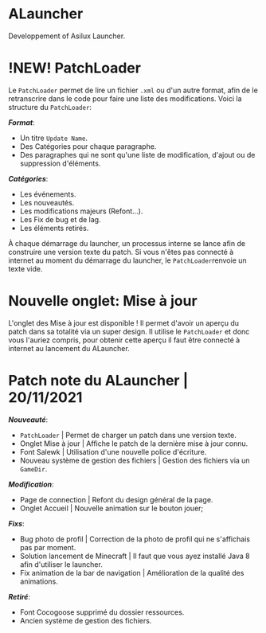 # ALauncher
Developpement of Asilux Launcher.


# !NEW! PatchLoader

Le `PatchLoader` permet de lire un fichier `.xml` ou d'un autre format, afin de le retranscrire dans le code pour faire une liste des modifications. Voici la structure du `PatchLoader`:


_**Format**_:
- Un titre `Update Name`.
- Des Catégories pour chaque  paragraphe.
- Des paragraphes qui ne sont qu'une liste de modification, d'ajout ou de suppression d'éléments.

_**Catégories**_:
- Les événements.
- Les nouveautés.
- Les modifications majeurs (Refont...).
- Les Fix de bug et de lag.
- Les éléments retirés.

À chaque démarrage du launcher, un processus interne se lance afin de construire une version texte du patch. Si vous n'êtes pas connecté à internet au moment du démarrage du launcher, le `PatchLoader`renvoie un texte vide.

# Nouvelle onglet: Mise à jour

L'onglet des Mise à jour est disponible ! Il permet d'avoir un aperçu du patch dans sa totalité via un super design. Il utilise le `PatchLoader` et donc vous l'auriez compris, pour obtenir cette aperçu il faut être connecté à internet au lancement du ALauncher.

# Patch note du ALauncher | 20/11/2021

_**Nouveauté**_:
- `PatchLoader` | Permet de charger un patch dans une version texte.
- Onglet Mise à jour | Affiche le patch de la dernière mise à jour connu.
- Font Salewk | Utilisation d'une nouvelle police d'écriture.
- Nouveau système de gestion des fichiers | Gestion des fichiers via un `GameDir`.

_**Modification**_:
- Page de connection | Refont du design général de la page.
- Onglet Accueil | Nouvelle animation sur le bouton jouer;

_**Fixs**_:
- Bug photo de profil | Correction de la photo de profil qui ne s'affichais pas par moment.
- Solution lancement de Minecraft | Il faut que vous ayez installé Java 8 afin d'utiliser le launcher.
- Fix animation de la bar de navigation | Amélioration de la qualité des animations.

_**Retiré**_:
- Font Cocogoose supprimé du dossier ressources.
- Ancien système de gestion des fichiers.
